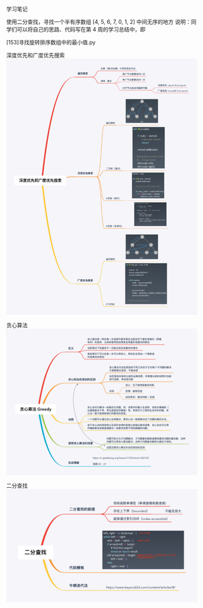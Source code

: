 学习笔记

使用二分查找，寻找一个半有序数组 [4, 5, 6, 7, 0, 1, 2] 中间无序的地方
说明：同学们可以将自己的思路、代码写在第 4 周的学习总结中，即

[153]寻找旋转排序数组中的最小值.py

深度优先和广度优先搜索
![avatar](extra/深度优先和广度优先搜索.png)

贪心算法
![avatar](extra/贪心算法.png)

二分查找
![avatar](extra/二分查找.png)